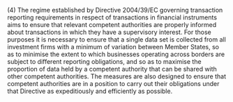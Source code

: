 (4) The regime established by Directive 2004/39/EC governing transaction reporting requirements in respect of transactions in financial instruments aims to ensure that relevant competent authorities are properly informed about transactions in which they have a supervisory interest. For those purposes it is necessary to ensure that a single data set is collected from all investment firms with a minimum of variation between Member States, so as to minimise the extent to which businesses operating across borders are subject to different reporting obligations, and so as to maximise the proportion of data held by a competent authority that can be shared with other competent authorities. The measures are also designed to ensure that competent authorities are in a position to carry out their obligations under that Directive as expeditiously and efficiently as possible.
